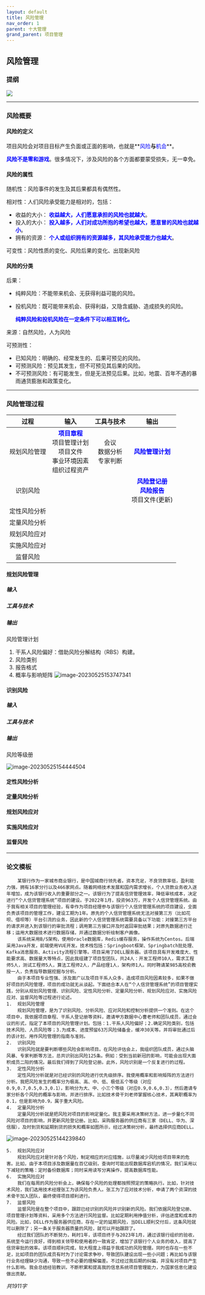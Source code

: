 ```yaml
---
layout: default
title: 风险管理
nav_order: 1
parent: 十大管理
grand_parent: 项目管理
---
```


## 风险管理

### 提纲

![](http://img.chenpoop.top/image/202305251505190.png)

------



### 风险概要

#### 风险的定义

​	项目风险会对项目目标产生负面或正面的影响，也就是**<font color=blue>风险</font>**与**<font color=blue>机会</font>**。

​	**<font color=blue>风险不是零和游戏</font>**。很多情况下，涉及风险的各个方面都要蒙受损失，无一幸免。

#### 风险的属性

随机性：风险事件的发生及其后果都具有偶然性。

相对性：人们风险承受能力是相对的，包括：

- 收益的大小：	**<font color=blue>收益越大，人们愿意承担的风险也就越大</font>**。
- 投入的大小：	**<font color=blue>投入越多，人们对成功所抱的希望也越大，愿意冒的风险也就越小</font>**。
- 拥有的资源：	**<font color=blue>个人或组织拥有的资源越多，其风险承受能力也越大</font>**。

可变性：风险性质的变化、风险后果的变化、出现新风险

#### 风险的分类

后果：

- 纯粹风险：不能带来机会、无获得利益可能的风险。

- 投机风险：既可能带来机会、获得利益，又隐含威胁、造成损失的风险。

  **<font color=blue>纯粹风险和投机风险在一定条件下可以相互转化。</font>**

来源：自然风险，人为风险

可预测性：

- 已知风险：明确的、经常发生的、后果可预见的风险。
- 可预测风险：预见其发生，但不可预见其后果的风险。
- 不可预测风险：有可能发生，但是无法预见后果。比如，地震、百年不遇的暴雨通货膨胀和政策变化。



------



### 风险管理过程

|     过程     |                             输入                             |            工具与技术            |                             输出                             |
| :----------: | :----------------------------------------------------------: | :------------------------------: | :----------------------------------------------------------: |
| 规划风险管理 | **<font color=blue>项目章程</font>**<br />项目管理计划<br />项目文件<br />事业环境因素<br />组织过程资产<br /> | 会议<br />数据分析<br />专家判断 |           **<font color=blue>风险管理计划</font>**           |
|   识别风险   |                                                              |                                  | **<font color=blue>风险登记册</font>**<br />**<font color=blue>风险报告</font>**<br />项目文件(更新) |
| 定性风险分析 |                                                              |                                  |                                                              |
| 定量风险分析 |                                                              |                                  |                                                              |
| 规划风险应对 |                                                              |                                  |                                                              |
| 实施风险应对 |                                                              |                                  |                                                              |
|   监督风险   |                                                              |                                  |                                                              |



#### 规划风险管理

##### 输入

##### 工具与技术

##### 输出

风险管理计划

1. 干系人风险偏好：借助风险分解结构（RBS）构建。
2. 风险类别
3. 报告格式
4. 概率与影响矩阵
   ![image-20230525153747341](http://img.chenpoop.top/image/202305251537419.png)



#### 识别风险

##### 输入

##### 工具与技术

##### 输出

风险等级册

![image-20230525154444504](http://img.chenpoop.top/image/202305251544623.png)

#### 定性风险分析

#### 定量风险分析

#### 规划风险应对

#### 实施风险应对

#### 监督风险

------



### 论文模板

```
	某银行作为一家城市商业银行，是中国城商行领先者。资本充足，不良贷款率低，盈利能力强，拥有16家分行以及466家网点。随着网络技术发展和国内需求增长，个人贷款业务收入逐年增加，成为该银行收入的重要部分之一。该银行为了提高信贷管理效率，降低审核成本，决定进行“个人信贷管理系统”项目的建设。于2022年1月，投资963万，开发个人信贷管理系统。由于我有相关项目的管理经验，有幸作为项目经理参与该银行个人信贷管理系统的项目建设，全面负责该项目的管理工作，建设工期为1年。原先的个人信贷管理系统无法对接第三方（比如花呗、借呗等）平台引流的业务，因此新的个人信贷管理系统需要具备以下功能：对接第三方平台的请求并进入到该银行的审批流程；调用第三方接口并及时返回审批结果；对原先数据进行迁移；运用大数据技术进行数据存储，并通过数据分析绘制客户画像。
	该系统采用B/S架构，使用Oracle数据库，Redis缓存服务，操作系统为Centos。后端采用Java开发，前端使用VUE开发。技术栈包括：Springboot框架、Springbatch批处理、Kafka消息服务、Activity流程引擎等。项目采用了DELL服务器。该项目具有开发难度大、性能要求高、数据量大等特点，因此我组建了项目型团队，共24人：开发工程师10人，需求工程师5人，测试工程师5人，算法工程师2人，产品经理1人，架构师1人。同时聘请某985高校俞教授一人，负责指导数据挖掘与分析。
	由于本项目专业性强、涉及面广以及项目干系人众多，造成项目风险因素较多，如果不做好项目的风险管理，项目的成功就无从谈起。下面结合本人在“个人信贷管理系统”的项目管理实践，分别从规划风险管理、识别风险、定性风险分析、定量风险分析、规划风险应对、实施风险应对、监督风险等过程进行论述。
1.	规划风险管理
	规划风险管理，是为了识别风险、分析风险、应对风险和控制分析提供一个准则。在这个项目中，我依据项目章程、干系人登记册等资料，邀请甲方数据中心曹老师和团队成员，通过会议的形式，指定了本项目的风险管理计划。包括：1.干系人风险偏好；2.确定风险类别，包括技术风险、人员风险等；3.为成本、进度预留63万风险储备金，缓冲30天等。并将审批通过后的该计划，用作风险管理的指南与准则。
2.	识别风险
	识别风险就是要判断哪些风险会影响项目。在风险评估会上，我组织团队成员，通过头脑风暴、专家判断等方法，总共识别出风险125条。例如：受到当前新冠的影响，可能会出现大面积成员二阳的情况。最后我们得到了风险登记册。此外，风险识别是一个反复进行的过程。
3.	定性风险分析
	定性风险分析就是对已经识别的风险进行优先级排序。我使用概率和影响矩阵的方法进行分析。我把风险发生的概率分为极高、高、中、低、极低五个等级（对应0.9,0.7,0.5,0.3,0.1），影响分为大、中、小三个等级（对应0.9,0.6,0.3），然后邀请专家分析各个风险的概率与影响，并进行排序。比如技术骨干刘老师掌握核心技术，其离职概率为0.1，但是影响为0.9，属于重大风险。
4.	定量风险分析
	定量风险分析就是把风险对项目的影响定量化。我主要采用决策树方法，进一步量化不同风险对项目的影响，并更新风险登记册。比如，采购服务器的供应商有三家（DELL、华为、深信服），及时到货和延期到货的损失和概率如图所示，经过决策树分析，最终选择供应商DELL。
```

![image-20230525144239840](http://img.chenpoop.top/image/202305251442930.png)

```
5.	规划风险应对
	规划风险应对是针对各个风险，制定相应的对应措施，以尽量减少风险给项目带来的危害。比如，由于本项目涉及数据量在百亿级别，查询时可能出现数据库宕机的情况，我们采用以下减轻的策略：定时备份数据库；同时采用读写分离操作，提高数据库性能。
6.	实施风险应对
	我们在每周的风险分析会上，确保每个风险的处理都按照预定的策略执行。比如，针对技术风险，我们选用技术经理张工为该风险负责人。张工为了应对技术分析，申请了两个资深的技术骨干加入团队，最终使得项目顺利进行。
7.	监督风险
	监督风险是在整个项目中，跟踪已经识别的风险并识别新的风险。我们依据风险登记册、项目管理计划等资料，采用多个方法进行风险监督。比如定期利用挣值分析，评估进度和成本的风险。比如，DELL作为服务器供应商，存在一定的延期风险，当DELL顺利交付后，这条风险就可以删除了；另一条关于服务器质量的风险，就可以开始跟踪了。
	经过我们团队的不断努力，耗时1年，该项目终于与2023年1月，通过该银行组织的验收，系统至今运行良好，得到相关领导和使用者的一致肯定，增加了该银行个人业务的收入，提高了信贷审批的效率。该项目顺利完成，较大程度上得益于我成功的风险管理。同时也存在一些不足，比如项目的团队成员有时为了讨论需求争吵，导致团队建设出现一些小问题；再比如与该银行业务经理缺少沟通，导致一些不必要的理解偏差。不过经过我后期的纠偏，并没有对项目产生什么影响。我会总结经验教训，不断积累和提高我的信息系统项目管理能力，为国家信息化建设做出贡献。
```

*共1911字*